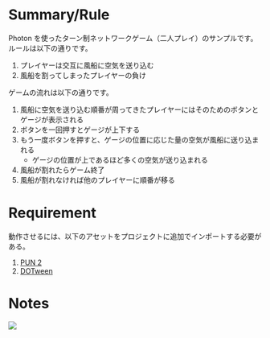 # Summary/Rule

Photon を使ったターン制ネットワークゲーム（二人プレイ）のサンプルです。ルールは以下の通りです。

1. プレイヤーは交互に風船に空気を送り込む
2. 風船を割ってしまったプレイヤーの負け

ゲームの流れは以下の通りです。

1. 風船に空気を送り込む順番が周ってきたプレイヤーにはそのためのボタンとゲージが表示される
2. ボタンを一回押すとゲージが上下する
3. もう一度ボタンを押すと、ゲージの位置に応じた量の空気が風船に送り込まれる
   - ゲージの位置が上であるほど多くの空気が送り込まれる
4. 風船が割れたらゲーム終了
5. 風船が割れなければ他のプレイヤーに順番が移る

# Requirement

動作させるには、以下のアセットをプロジェクトに追加でインポートする必要がある。

1. [PUN 2](https://assetstore.unity.com/packages/tools/network/pun-2-free-119922)
2. [DOTween](https://assetstore.unity.com/packages/tools/animation/dotween-hotween-v2-27676)

# Notes

![](https://user-images.githubusercontent.com/4126881/124361436-38a65100-dc6a-11eb-885c-73e9a114140e.JPEG)